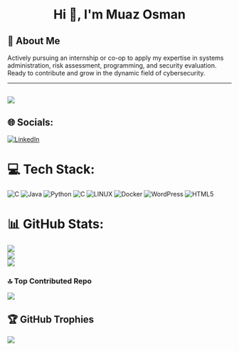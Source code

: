 <h1 align="center">Hi 👋, I'm Muaz Osman</h1>
<h2 align="left">💫 About Me</h2>
Actively pursuing an internship or co-op to apply my expertise in systems administration, risk assessment, programming, and security evaluation. Ready to contribute and grow in the dynamic field of cybersecurity.

---
[![](https://visitcount.itsvg.in/api?id=MuazOsmann&icon=0&color=0)](https://visitcount.itsvg.in)
---
## 🌐 Socials:
[![LinkedIn](https://img.shields.io/badge/LinkedIn-%230077B5.svg?logo=linkedin&logoColor=white)](https://linkedin.com/in/muaz-osman) 

# 💻 Tech Stack:
![C](https://img.shields.io/badge/c-%2300599C.svg?style=for-the-badge&logo=c&logoColor=white) ![Java](https://img.shields.io/badge/java-%23ED8B00.svg?style=for-the-badge&logo=openjdk&logoColor=white) ![Python](https://img.shields.io/badge/python-3670A0?style=for-the-badge&logo=python&logoColor=ffdd54) ![C](https://img.shields.io/badge/c-%2300599C.svg?style=for-the-badge&logo=c&logoColor=white) ![LINUX](https://img.shields.io/badge/Linux-FCC624?style=for-the-badge&logo=linux&logoColor=black) ![Docker](https://img.shields.io/badge/docker-%230db7ed.svg?style=for-the-badge&logo=docker&logoColor=white) ![WordPress](https://img.shields.io/badge/WordPress-%23117AC9.svg?style=for-the-badge&logo=WordPress&logoColor=white) ![HTML5](https://img.shields.io/badge/html5-%23E34F26.svg?style=for-the-badge&logo=html5&logoColor=white)
# 📊 GitHub Stats:
![](https://github-readme-stats.vercel.app/api?username=MuazOsmann&theme=dark&hide_border=false&include_all_commits=true&count_private=false)<br/>
![](https://github-readme-streak-stats.herokuapp.com/?user=MuazOsmann&theme=dark&hide_border=false)<br/>
![](https://github-readme-stats.vercel.app/api/top-langs/?username=MuazOsmann&theme=dark&hide_border=false&include_all_commits=true&count_private=false&layout=compact)

### 🔝 Top Contributed Repo
![](https://github-contributor-stats.vercel.app/api?username=MuazOsmann&limit=5&theme=dark&combine_all_yearly_contributions=true)

## 🏆 GitHub Trophies
![](https://github-profile-trophy.vercel.app/?username=MuazOsmann&theme=radical&no-frame=false&no-bg=true&margin-w=4)



<!-- Proudly created with GPRM ( https://gprm.itsvg.in ) -->

